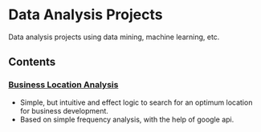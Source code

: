 # Data Analysis Projects


Data analysis projects using data mining, machine learning, etc.


## Contents

### [Business Location Analysis](Business_Location_Analysis/Business_Location_Analysis.ipynb)

- Simple, but intuitive and effect logic to search for an optimum location for business development.
- Based on simple frequency analysis, with the help of google api.
